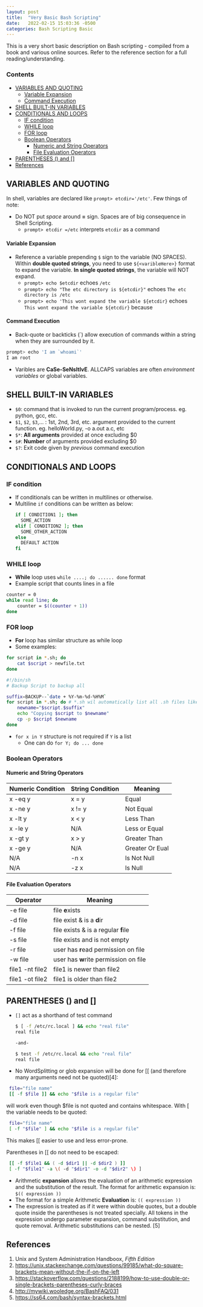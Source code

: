 ```yaml
---
layout: post
title:  "Very Basic Bash Scripting"
date:   2022-02-15 15:03:36 -0500
categories: Bash Scripting Basic
---
```

This is a very short basic description on Bash scripting - compiled from a book and various online sources. Refer to the reference section for a full reading/understanding.

### Contents
- [VARIABLES AND QUOTING](#variables-and-quoting)
    - [Variable Expansion](#variable-expansion)
    - [Command Execution](#command-execution)
- [SHELL BUILT-IN VARIABLES](#shell-built-in-variables)
- [CONDITIONALS AND LOOPS](#conditionals-and-loops)
  - [IF condition](#if-condition)
  - [WHILE loop](#while-loop)
  - [FOR loop](#for-loop)
  - [Boolean Operators](#boolean-operators)
    - [Numeric and String Operators](#numeric-and-string-operators)
    - [File Evaluation Operators](#file-evaluation-operators)
- [PARENTHESES () and []](#parentheses--and-)
- [References](#references)
## VARIABLES AND QUOTING
In shell, variables are declared like `prompt> etcdir='/etc'`. Few things of note:
* Do NOT put *space* around **=** sign. Spaces are of big consequence in Shell Scripting.
  * `prompt> etcdir =/etc` interprets `etcdir` as a command
#### Variable Expansion
* Reference a variable prepending `$` sign to the variable (NO SPACES). Within **double quoted strings**, you need to use `${<varibleHere>}` format to expand the variable. **In single quoted strings**, the variable will NOT expand.
  * `prompt> echo $etcdir` echoes `/etc`
  * `prompt> echo "The etc directory is ${etcdir}"` echoes `The etc directory is /etc`
  * `prompt> echo 'This wont expand the variable ${etcdir}` echoes `This wont expand the variable ${etcdir}` because
#### Command Execution
* Back-quote or backticks (`) allow execution of commands within a string when they are surrounded by it.
```sh
prompt> echo 'I am `whoami`'
I am root 
```
* Varibles are **CaSe-SeNsItIvE**. ALLCAPS variables are often *environment variables* or global variables.

## SHELL BUILT-IN VARIABLES
* `$0`: command that is invoked to run the current program/process. eg. python, gcc, etc.
* `$1`, `$2`, `$3`,... : 1st, 2nd, 3rd, etc. argument provided to the current function. eg. helloWorld.py, -o a.out a.c, etc
* `$*`: **All arguments** provided at once excluding $0
* `$#`: **Number** of arguments provided excluding $0
* `$?`: Exit code given by *previous* command execution

## CONDITIONALS AND LOOPS
### IF condition
* If conditionals can be written in multilines or otherwise.
* Multiline `if` conditions can be written as below:
  ```sh
  if [ CONDITION1 ]; then
    SOME_ACTION
  elif [ CONDITION2 ]; then
    SOME_OTHER_ACTION
  else
    DEFAULT ACTION
  fi
  ```
### WHILE loop
* **While** loop uses `while ....; do ...... done` format
* Example script that counts lines in a file
```sh
counter = 0
while read line; do
    counter = $((counter + 1))
done
```
### FOR loop
* **For** loop has similar structure as while loop
* Some examples:
```sh
for script in *.sh; do
    cat $script > newfile.txt
done
```

```sh
#!/bin/sh
# Backup Script to backup all 

suffix=BACKUP--`date + %Y-%m-%d-%H%M`
for script in *.sh; do # *.sh wil automatically list all .sh files like ls does
    newname="$script.$suffix"
    echo "Copying $script to $newname"
    cp -p $script $newname
done
```

* `for x in Y` structure is not required if `Y` is a list
  * One can do `for Y; do ... done`

### Boolean Operators
#### Numeric and String Operators

|Numeric Condition| String Condition |Meaning|
|-|-|-|
|x -eq y |x = y |Equal |
|x -ne y | x != y| Not Equal|
|x -lt y | x < y |Less Than|
|x -le y | N/A | Less or Equal |
|x -gt y | x > y | Greater Than|
|x -ge y | N/A| Greater Or Eual|
|N/A | -n x | Is Not Null|
|N/A| -z x| Is Null|
#### File Evaluation Operators

|Operator|Meaning|
|-|-|
|-e file| file **e**xists|
|-d file| file exist & is a **d**ir|
|-f file | file exists & is a regular **f**ile|
|-s file| file exists and is not empty|
|-r file| user has **r**ead permission on file|
|-w file| user has **w**rite permission on file|
|file1 -nt file2| file1 is newer than file2|
|file1 -ot file2| file1 is older than file2|

## PARENTHESES () and []
* `[]` act as a shorthand of test command
  ```sh
  $ [ -f /etc/rc.local ] && echo "real file"
  real file

  -and-

  $ test -f /etc/rc.local && echo "real file"
  real file
  ```

* No WordSplitting or glob expansion will be done for [[ (and therefore many arguments need not be quoted)[4]:

```sh
 file="file name"
 [[ -f $file ]] && echo "$file is a regular file"
```

will work even though $file is not quoted and contains whitespace. With [ the variable needs to be quoted:

```sh
 file="file name"
 [ -f "$file" ] && echo "$file is a regular file"
```

This makes [[ easier to use and less error-prone.

Parentheses in [[ do not need to be escaped:

```sh
 [[ -f $file1 && ( -d $dir1 || -d $dir2 ) ]]
 [ -f "$file1" -a \( -d "$dir1" -o -d "$dir2" \) ]
```

* Arithmetic **expansion** allows the evaluation of an arithmetic expression and the substitution of the result.
The format for arithmetic expansion is: `$(( expression ))`
* The format for a simple Arithmetic **Evaluation** is: `(( expression ))`
* The expression is treated as if it were within double quotes, but a double quote inside the parentheses is not treated specially. All tokens in the expression undergo parameter expansion, command substitution, and quote removal. Arithmetic substitutions can be nested. [5]

## References
1. Unix and System Administration Handboox, *Fifth Edition* 
2. https://unix.stackexchange.com/questions/99185/what-do-square-brackets-mean-without-the-if-on-the-left
3. https://stackoverflow.com/questions/2188199/how-to-use-double-or-single-brackets-parentheses-curly-braces
4. http://mywiki.wooledge.org/BashFAQ/031
5. https://ss64.com/bash/syntax-brackets.html